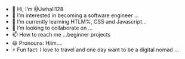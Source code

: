 - 👋 Hi, I’m @Jwhall128
- 👀 I’m interested in becoming a software engineer ...
- 🌱 I’m currently learning HTLM%, CSS and Javascript...
- 💞️ I’m looking to collaborate on ...
- 📫 How to reach me ...beginner projects
- 😄 Pronouns: Hiim....
- ⚡ Fun fact: I love to travel and one day want to be a digital nomad ...

<!---
Jwhall128/Jwhall128 is a ✨ special ✨ repository because its `README.md` (this file) appears on your GitHub profile.
You can click the Preview link to take a look at your changes.
--->
